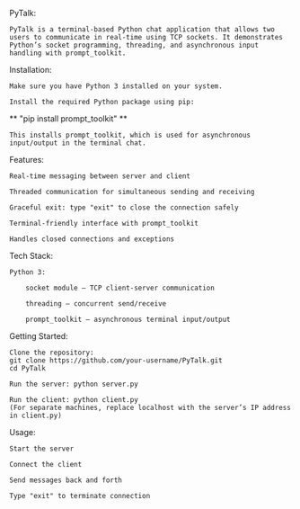 PyTalk:

    PyTalk is a terminal-based Python chat application that allows two users to communicate in real-time using TCP sockets. It demonstrates Python’s socket programming, threading, and asynchronous input handling with prompt_toolkit.

Installation:

    Make sure you have Python 3 installed on your system.
    
    Install the required Python package using pip:

**        "pip install prompt_toolkit"        **

    This installs prompt_toolkit, which is used for asynchronous input/output in the terminal chat.
Features:

    Real-time messaging between server and client
    
    Threaded communication for simultaneous sending and receiving
    
    Graceful exit: type "exit" to close the connection safely
    
    Terminal-friendly interface with prompt_toolkit
    
    Handles closed connections and exceptions

Tech Stack:

    Python 3:
    
        socket module – TCP client-server communication
        
        threading – concurrent send/receive
        
        prompt_toolkit – asynchronous terminal input/output

Getting Started:

    Clone the repository:
    git clone https://github.com/your-username/PyTalk.git
    cd PyTalk
    
    Run the server: python server.py
    
    Run the client: python client.py
    (For separate machines, replace localhost with the server’s IP address in client.py)

Usage:

    Start the server
    
    Connect the client
    
    Send messages back and forth
    
    Type "exit" to terminate connection
